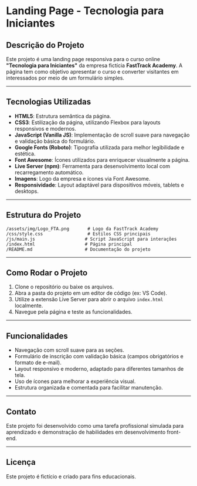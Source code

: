 # Landing Page - Tecnologia para Iniciantes

## Descrição do Projeto
Este projeto é uma landing page responsiva para o curso online **"Tecnologia para Iniciantes"** da empresa fictícia **FastTrack Academy**. A página tem como objetivo apresentar o curso e converter visitantes em interessados por meio de um formulário simples.

---

## Tecnologias Utilizadas

- **HTML5**: Estrutura semântica da página.
- **CSS3**: Estilização da página, utilizando Flexbox para layouts responsivos e modernos.
- **JavaScript (Vanilla JS)**: Implementação de scroll suave para navegação e validação básica do formulário.
- **Google Fonts (Roboto)**: Tipografia utilizada para melhor legibilidade e estética.
- **Font Awesome**: Ícones utilizados para enriquecer visualmente a página.
- **Live Server (npm)**: Ferramenta para desenvolvimento local com recarregamento automático.
- **Imagens**: Logo da empresa e ícones via Font Awesome.
- **Responsividade**: Layout adaptável para dispositivos móveis, tablets e desktops.

---

## Estrutura do Projeto

```
/assets/img/Logo_FTA.png       # Logo da FastTrack Academy
/css/style.css                 # Estilos CSS principais
/js/main.js                   # Script JavaScript para interações
/index.html                   # Página principal
/README.md                    # Documentação do projeto
```

---

## Como Rodar o Projeto

1. Clone o repositório ou baixe os arquivos.
2. Abra a pasta do projeto em um editor de código (ex: VS Code).
3. Utilize a extensão Live Server para abrir o arquivo `index.html` localmente.
4. Navegue pela página e teste as funcionalidades.

---

## Funcionalidades

- Navegação com scroll suave para as seções.
- Formulário de inscrição com validação básica (campos obrigatórios e formato de e-mail).
- Layout responsivo e moderno, adaptado para diferentes tamanhos de tela.
- Uso de ícones para melhorar a experiência visual.
- Estrutura organizada e comentada para facilitar manutenção.

---

## Contato

Este projeto foi desenvolvido como uma tarefa profissional simulada para aprendizado e demonstração de habilidades em desenvolvimento front-end.

---

## Licença

Este projeto é fictício e criado para fins educacionais.
